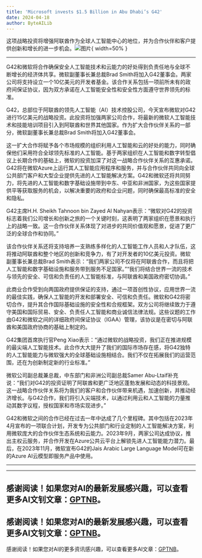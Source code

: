 ```yaml
---
title: 'Microsoft invests $1.5 Billion in Abu Dhabi’s G42'
date: 2024-04-18
author: ByteAILib
---
```


这项战略投资将增强阿联酋作为全球人工智能中心的地位，并为合作伙伴和客户提供创新和增长的进一步机会。![图片](https://ai-techpark.com/wp-content/uploads/2020/06/Buyer-Guide-500x281-1.jpg){ width=50% }

---
G42和微软将合作确保安全人工智能技术和云能力的好处得到负责任地与全球不断增长的经济体共享。微软副董事长兼总裁Brad Smith将加入G42董事会。两家公司将支持设立一个10亿美元的开发者基金。该合作关系包括一项前所未有的政府间保证协议，因为双方承诺在人工智能安全性和安全性方面遵守世界领先的标准。

G42，总部位于阿联酋的领先人工智能（AI）技术控股公司，今天宣布微软对G42进行15亿美元的战略投资。此投资将加强两家公司合作，将最新的微软人工智能技术和技能培训项目引入到阿联酋和世界其他国家。作为扩大合作伙伴关系的一部分，微软副董事长兼总裁Brad Smith将加入G42董事会。

这一扩大合作将赋予各个市场规模的组织利用人工智能和云的好处的能力，同时确保他们采用符合全球领先标准的人工智能。基于两家组织在人工智能和数字转型倡议上长期合作的基础上，微软的投资加深了对这一战略合作伙伴关系的互惠承诺。G42将在微软Azure上运行其人工智能应用程序和服务，并与合作伙伴共同向全球公共部门客户和大型企业提供先进的人工智能解决方案。G42和微软还将共同努力，将先进的人工智能和数字基础设施带到中东、中亚和非洲国家，为这些国家提供平等获取服务的机会，以解决重要的政府和企业问题，同时确保最高标准的安全和隐私。

G42主席H.H. Sheikh Tahnoon bin Zayed Al Nahyan表示：“微软对G42的投资标志着我们公司增长和创新之旅的一个关键时刻，这表明了两家组织在愿景和执行上的战略一致。这一合作伙伴关系体现了对进步的共同价值观和愿景，促进了更广泛的全球合作和协同。”

该合作伙伴关系还将支持培养一支熟练多样化的人工智能工作人员和人才队伍，这将推动阿联酋和整个地区的创新和竞争力，有了对开发者的10亿美元投资。微软副董事长兼总裁Brad Smith表示：“我们两家公司不仅将在阿联酋合作，而且将把人工智能和数字基础设施和服务带到服务不足国家。”“我们将结合世界一流的技术与领先的安全、可信和负责任的人工智能标准，与阿联酋和美国政府密切协调。”

此商业合作受到向两国政府提供保证的支持，通过一项首创性协议，应用世界一流的最佳实践，确保人工智能的开发和部署安全、可信和负责任。微软和G42将密切合作，提升其合作国际基础设施的安全性和合规框架。双方公司将继续致力于遵守美国和国际贸易、安全、负责任人工智能和商业诚信法律法规。这些议题的工作由G42和微软之间的详细政府间保证协议（IGAA）管理，该协议是在密切与阿联酋和美国政府协商的基础上制定的。

G42集团首席执行官Peng Xiao表示：“通过微软的战略投资，我们正在推进规模的最尖端人工智能技术。此合作大大提升了我们的国际市场存在感，将G42独特的人工智能能力与微软强大的全球基础设施相结合。我们不仅在拓展我们的运营范围，还在为创新制定新的行业标准。”

微软公司副总裁兼总裁，中东部门和非洲公司副总裁Samer Abu-Ltaif补充说：“我们对G42的投资证明了阿联酋和更广泛地区蓬勃发展和动态的科技景观。这一战略合作伙伴关系将为我们的客户和合作伙伴带来机遇，加速创新，并推动经济增长。与G42合作，我们将引入尖端技术，以通过利用云和人工智能的力量推动其数字议程，授权国家和市场实现进步。”

G42和微软之间的合作已经在过去一年中达成了几个里程碑。其中包括在2023年4月宣布的一项联合计划，开发专为公共部门和行业定制的人工智能解决方案，利用微软庞大的合作伙伴生态系统和云能力。2023年9月，两家公司达成协议，推出主权云服务，并合作开发在Azure公共云平台上解锁先进人工智能能力潜力。最后，在2023年11月，微软宣布G42的Jais Arabic Large Language Model可在新的Azure AI云模型即服务产品中使用。

---

---
感谢阅读！如果您对AI的最新发展感兴趣，可以查看更多AI文钊文章：[GPTNB](https://gptnb.com)。
---
感谢阅读！如果您对AI的最新发展感兴趣，可以查看更多AI文钊文章：[GPTNB](https://gptnb.com)。
---
感谢阅读！如果您对AI的更多资讯感兴趣，可以查看更多AI文章：[GPTNB](https://gptnb.com)。